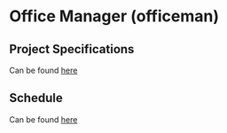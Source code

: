 # Office Manager (officeman)
## Project Specifications
Can be found [here](https://gist.github.com/paaaco/ca888ebec1c696fdb861900d381de83b)
## Schedule
Can be found [here](https://docs.google.com/spreadsheets/d/1_8G-MkBre4FP526RY__nl66tGvQQlIenWfCmoY-lZ7o/edit#gid=1967068493)
